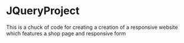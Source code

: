 # JQueryProject
This is a chuck of code for creating a creation of a responsive website which features a shop page and responsive form
